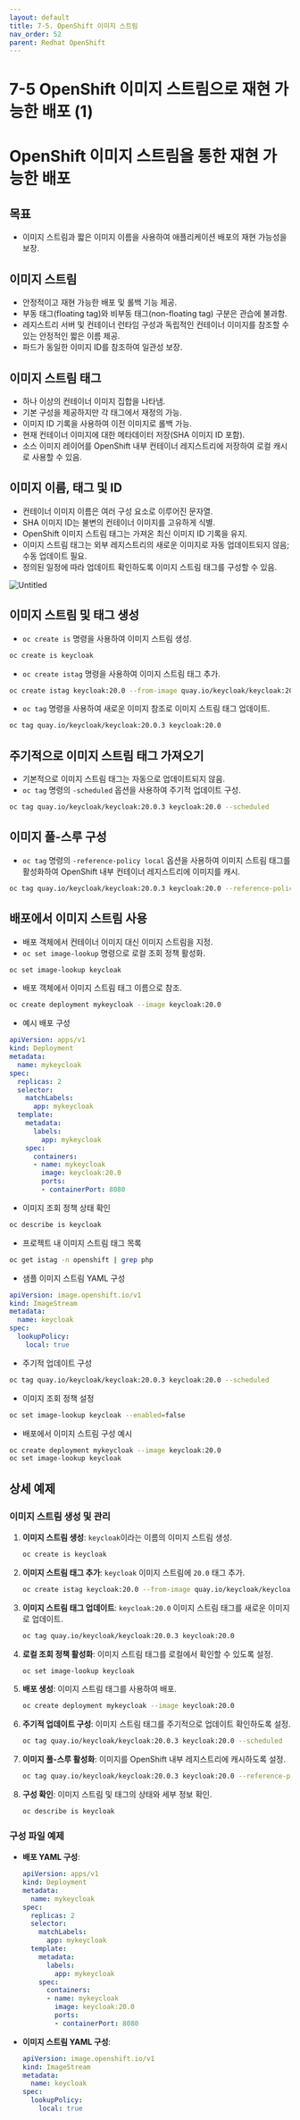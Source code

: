 ```yaml
---
layout: default
title: 7-5. OpenShift 이미지 스트림
nav_order: 52
parent: Redhat OpenShift
---
```


# 7-5 OpenShift 이미지 스트림으로 재현 가능한 배포 (1)

# OpenShift 이미지 스트림을 통한 재현 가능한 배포

## 목표

- 이미지 스트림과 짧은 이미지 이름을 사용하여 애플리케이션 배포의 재현 가능성을 보장.

## 이미지 스트림

- 안정적이고 재현 가능한 배포 및 롤백 기능 제공.
- 부동 태그(floating tag)와 비부동 태그(non-floating tag) 구분은 관습에 불과함.
- 레지스트리 서버 및 컨테이너 런타임 구성과 독립적인 컨테이너 이미지를 참조할 수 있는 안정적인 짧은 이름 제공.
- 파드가 동일한 이미지 ID를 참조하여 일관성 보장.

## 이미지 스트림 태그

- 하나 이상의 컨테이너 이미지 집합을 나타냄.
- 기본 구성을 제공하지만 각 태그에서 재정의 가능.
- 이미지 ID 기록을 사용하여 이전 이미지로 롤백 가능.
- 현재 컨테이너 이미지에 대한 메타데이터 저장(SHA 이미지 ID 포함).
- 소스 이미지 레이어를 OpenShift 내부 컨테이너 레지스트리에 저장하여 로컬 캐시로 사용할 수 있음.

## 이미지 이름, 태그 및 ID

- 컨테이너 이미지 이름은 여러 구성 요소로 이루어진 문자열.
- SHA 이미지 ID는 불변의 컨테이너 이미지를 고유하게 식별.
- OpenShift 이미지 스트림 태그는 가져온 최신 이미지 ID 기록을 유지.
- 이미지 스트림 태그는 외부 레지스트리의 새로운 이미지로 자동 업데이트되지 않음; 수동 업데이트 필요.
- 정의된 일정에 따라 업데이트 확인하도록 이미지 스트림 태그를 구성할 수 있음.

![Untitled](7-5%20OpenShift%20%E1%84%8B%E1%85%B5%E1%84%86%E1%85%B5%E1%84%8C%E1%85%B5%20%E1%84%89%E1%85%B3%E1%84%90%E1%85%B3%E1%84%85%E1%85%B5%E1%86%B7%E1%84%8B%E1%85%B3%E1%84%85%E1%85%A9%20%E1%84%8C%E1%85%A2%E1%84%92%E1%85%A7%E1%86%AB%20%E1%84%80%E1%85%A1%E1%84%82%E1%85%B3%E1%86%BC%E1%84%92%E1%85%A1%E1%86%AB%20%E1%84%87%E1%85%A2%20fae4900f07de45d2a4c37882495e139f/Untitled.png)

## 이미지 스트림 및 태그 생성

- `oc create is` 명령을 사용하여 이미지 스트림 생성.

```bash
oc create is keycloak
```

- `oc create istag` 명령을 사용하여 이미지 스트림 태그 추가.

```bash
oc create istag keycloak:20.0 --from-image quay.io/keycloak/keycloak:20.0.2
```

- `oc tag` 명령을 사용하여 새로운 이미지 참조로 이미지 스트림 태그 업데이트.

```bash
oc tag quay.io/keycloak/keycloak:20.0.3 keycloak:20.0
```

## 주기적으로 이미지 스트림 태그 가져오기

- 기본적으로 이미지 스트림 태그는 자동으로 업데이트되지 않음.
- `oc tag` 명령의 `-scheduled` 옵션을 사용하여 주기적 업데이트 구성.

```bash
oc tag quay.io/keycloak/keycloak:20.0.3 keycloak:20.0 --scheduled

```

## 이미지 풀-스루 구성

- `oc tag` 명령의 `-reference-policy local` 옵션을 사용하여 이미지 스트림 태그를 활성화하여 OpenShift 내부 컨테이너 레지스트리에 이미지를 캐시.

```bash
oc tag quay.io/keycloak/keycloak:20.0.3 keycloak:20.0 --reference-policy local

```

## 배포에서 이미지 스트림 사용

- 배포 객체에서 컨테이너 이미지 대신 이미지 스트림을 지정.
- `oc set image-lookup` 명령으로 로컬 조회 정책 활성화.

```bash
oc set image-lookup keycloak

```

- 배포 객체에서 이미지 스트림 태그 이름으로 참조.

```bash
oc create deployment mykeycloak --image keycloak:20.0

```

- 예시 배포 구성

```yaml
apiVersion: apps/v1
kind: Deployment
metadata:
  name: mykeycloak
spec:
  replicas: 2
  selector:
    matchLabels:
      app: mykeycloak
  template:
    metadata:
      labels:
        app: mykeycloak
    spec:
      containers:
      - name: mykeycloak
        image: keycloak:20.0
        ports:
        - containerPort: 8080

```

- 이미지 조회 정책 상태 확인

```bash
oc describe is keycloak

```

- 프로젝트 내 이미지 스트림 태그 목록

```bash
oc get istag -n openshift | grep php

```

- 샘플 이미지 스트림 YAML 구성

```yaml
apiVersion: image.openshift.io/v1
kind: ImageStream
metadata:
  name: keycloak
spec:
  lookupPolicy:
    local: true

```

- 주기적 업데이트 구성

```bash
oc tag quay.io/keycloak/keycloak:20.0.3 keycloak:20.0 --scheduled

```

- 이미지 조회 정책 설정

```bash
oc set image-lookup keycloak --enabled=false

```

- 배포에서 이미지 스트림 구성 예시

```bash
oc create deployment mykeycloak --image keycloak:20.0
oc set image-lookup keycloak

```

## 상세 예제

### 이미지 스트림 생성 및 관리

1. **이미지 스트림 생성**: `keycloak`이라는 이름의 이미지 스트림 생성.
    
    ```bash
    oc create is keycloak
    
    ```
    
2. **이미지 스트림 태그 추가**: `keycloak` 이미지 스트림에 `20.0` 태그 추가.
    
    ```bash
    oc create istag keycloak:20.0 --from-image quay.io/keycloak/keycloak:20.0.2
    
    ```
    
3. **이미지 스트림 태그 업데이트**: `keycloak:20.0` 이미지 스트림 태그를 새로운 이미지로 업데이트.
    
    ```bash
    oc tag quay.io/keycloak/keycloak:20.0.3 keycloak:20.0
    
    ```
    
4. **로컬 조회 정책 활성화**: 이미지 스트림 태그를 로컬에서 확인할 수 있도록 설정.
    
    ```bash
    oc set image-lookup keycloak
    
    ```
    
5. **배포 생성**: 이미지 스트림 태그를 사용하여 배포.
    
    ```bash
    oc create deployment mykeycloak --image keycloak:20.0
    
    ```
    
6. **주기적 업데이트 구성**: 이미지 스트림 태그를 주기적으로 업데이트 확인하도록 설정.
    
    ```bash
    oc tag quay.io/keycloak/keycloak:20.0.3 keycloak:20.0 --scheduled
    
    ```
    
7. **이미지 풀-스루 활성화**: 이미지를 OpenShift 내부 레지스트리에 캐시하도록 설정.
    
    ```bash
    oc tag quay.io/keycloak/keycloak:20.0.3 keycloak:20.0 --reference-policy local
    
    ```
    
8. **구성 확인**: 이미지 스트림 및 태그의 상태와 세부 정보 확인.
    
    ```bash
    oc describe is keycloak
    
    ```
    

### 구성 파일 예제

- **배포 YAML 구성**:
    
    ```yaml
    apiVersion: apps/v1
    kind: Deployment
    metadata:
      name: mykeycloak
    spec:
      replicas: 2
      selector:
        matchLabels:
          app: mykeycloak
      template:
        metadata:
          labels:
            app: mykeycloak
        spec:
          containers:
          - name: mykeycloak
            image: keycloak:20.0
            ports:
            - containerPort: 8080
    
    ```
    
- **이미지 스트림 YAML 구성**:
    
    ```yaml
    apiVersion: image.openshift.io/v1
    kind: ImageStream
    metadata:
      name: keycloak
    spec:
      lookupPolicy:
        local: true
    
    ```
